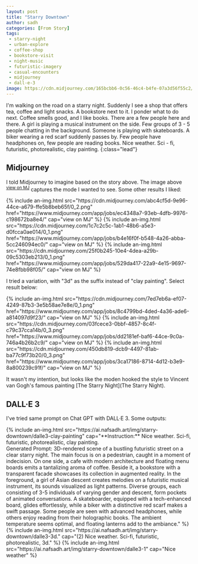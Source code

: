 ```yaml
---
layout: post
title: "Starry Downtown"
author: sadh
categories: [From Story]
tags: 
 - starry-night
 - urban-explore
 - coffee-shop
 - bookstore-visit
 - night-music
 - futuristic-imagery
 - casual-encounters
 - midjourney
 - dall-e-3
image: https://cdn.midjourney.com/165bcbb6-0c56-46c4-b4fe-07a3d56f55c2/0_3.png
---
```

I'm walking on the road on a starry night. Suddenly I see a shop that offers
tea, coffee and light snacks. A bookstore next to it. I ponder what to do next.
Coffee smells good, and I like books. There are a few people here and there. A 
girl is playing a musical instrument on the side. Few groups of 3 - 5 people 
chatting in the background. Someone is playing with skateboards. A biker 
wearing a red scarf suddenly passes by. Few people have headphones on, few 
people are reading books. Nice weather. Sci - fi, futuristic, photorealistic, 
clay painting.
{:class="lead"}

## Midjourney

I told Midjourney to imagine based on the story above. The image above
<sup>[view on MJ](https://www.midjourney.com/app/jobs/f86e4d0b-ba5a-464e-8948-3198d64012ad/)</sup>
captures the mode I wanted to see. Some other results I liked:

<div class="row row-cols-1 row-cols-md-3">
{% include an-img.html 
src="https://cdn.midjourney.com/abc4cf5d-9e96-44ce-a679-ffe5b8beb65f/0_2.png"
href="https://www.midjourney.com/app/jobs/ec4348a7-93eb-4dfb-9976-c198672ba8e4/"
cap="view on MJ" 
%}
{% include an-img.html 
src="https://cdn.midjourney.com/1c7c2c5c-1ab1-48b6-a5e3-d0fcca0ae014/0_1.png"
href="https://www.midjourney.com/app/jobs/b4e16f0f-b548-4a26-abba-5cc246094ec0/"
cap="view on MJ" 
%}
{% include an-img.html 
src="https://cdn.midjourney.com/25f0b245-10e4-4dea-a29b-09c5303eb213/0_1.png"
href="https://www.midjourney.com/app/jobs/529da417-22a9-4e15-9697-74e8fbb98f05/"
cap="view on MJ" 
%}
</div>

I tried a variation, with "3d" as the suffix instead of "clay painting". Select
result below:

<div class="row row-cols-1 row-cols-md-3">
{% include an-img.html 
src="https://cdn.midjourney.com/7ed7eb6a-ef07-4249-87b3-3e5b58ae7e8e/0_1.png"
href="https://www.midjourney.com/app/jobs/8c4799bd-4ded-4a36-ade6-a814097d9f23/"
cap="view on MJ" 
%}
{% include an-img.html 
src="https://cdn.midjourney.com/03fcece3-0bbf-4857-8c4f-c79c37cca14b/0_3.png"
href="https://www.midjourney.com/app/jobs/dd2181ef-baf6-44ce-9c0a-746a4b26b2c9/"
cap="view on MJ" 
%}
{% include an-img.html 
src="https://cdn.midjourney.com/450db819-dcb9-4497-81ab-ba77c9f73b20/0_3.png"
href="https://www.midjourney.com/app/jobs/3ca17186-8714-4d12-b3e9-8a800239c91f/"
cap="view on MJ" 
%}
</div>

It wasn't my intention, but looks like the moden hooked the style to Vincent
van Gogh's famous painting [The Starry Night](The Starry Night).

## DALL·E 3

I've tried same prompt on Chat GPT with DALL·E 3. Some outputs:

<div class="row row-cols-1 row-cols-md-3">
{% include an-img.html 
src="https://ai.nafsadh.art/img/starry-downtown/dalle3-clay-painting"
cap="**Instruction:** Nice weather. Sci-fi, futuristic, photorealistic, clay painting.<br/>Generated Prompt: 3D-rendered scene of a bustling futuristic street on a clear starry night. The main focus is on a pedestrian, caught in a moment of indecision. On one side, a cafe with modern architecture and floating menu boards emits a tantalizing aroma of coffee. Beside it, a bookstore with a transparent facade showcases its collection in augmented reality. In the foreground, a girl of Asian descent creates melodies on a futuristic musical instrument, its sounds visualized as light patterns. Diverse groups, each consisting of 3-5 individuals of varying gender and descent, form pockets of animated conversations. A skateboarder, equipped with a tech-enhanced board, glides effortlessly, while a biker with a distinctive red scarf makes a swift passage. Some people are seen with advanced headphones, while others enjoy reading from their holographic books. The ambient temperature seems optimal, and floating lanterns add to the ambiance." 
%}
{% include an-img.html 
src="https://ai.nafsadh.art/img/starry-downtown/dalle3-3d."
cap="(2) Nice weather. Sci-fi, futuristic, photorealistic, 3d." 
%}
{% include an-img.html 
src="https://ai.nafsadh.art/img/starry-downtown/dalle3-1"
cap="Nice weather" 
%}
</div>

